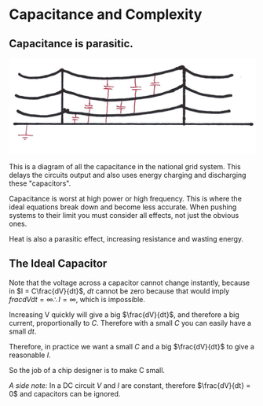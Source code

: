 # Capacitance and Complexity

## Capacitance is parasitic.

![Capacitance in the Grid](thegrid_capacitance.png)

This is a diagram of all the capacitance in the national grid system. This delays the circuits output and also uses energy charging and discharging these "capacitors".

Capacitance is worst at high power or high frequency. This is where the ideal equations break down and become less accurate. When pushing systems to their limit you must consider all effects, not just the obvious ones. 

Heat is also a parasitic effect, increasing resistance and wasting energy. 

## The Ideal Capacitor

Note that the voltage across a capacitor cannot change instantly, because in $I = C\frac{dV}{dt}$, $dt$ cannot be zero because that would imply $frac{dV}{dt} = \infty \therefore I = \infty$, which is impossible.

Increasing V quickly will give a big $\frac{dV}{dt}$, and therefore a big current, proportionally to $C$. Therefore with a small $C$ you can easily have a small $dt$.

Therefore, in practice we want a small $C$ and a big $\frac{dV}{dt}$ to give a reasonable $I$.

So the job of a chip designer is to make C small.

*A side note:* In a DC circuit $V$ and $I$ are constant, therefore 
$\frac{dV}{dt} = 0$ and capacitors can be ignored.
